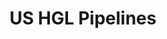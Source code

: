 ---
layout: source
title: US HGL Pipelines
attribution: unknown
attribution-url: unknown
id: HGL_Pipelines_US_Nov2014
source-url: mapbox://mappingfuture.vpmsra4i
layer: HGL_Pipelines_US_Nov2014
tags:
  - line
themes: oil
line-color: '#01da83'
line-width: 0.9
---